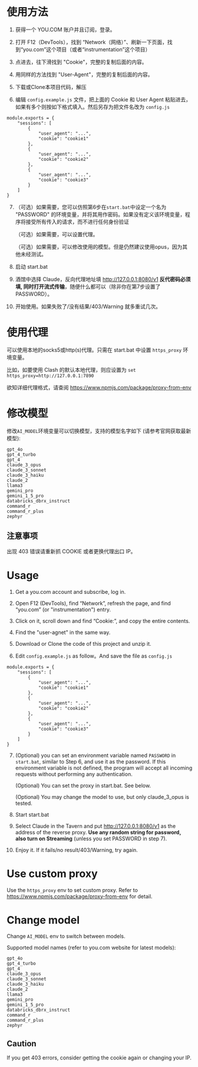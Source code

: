 # 使用方法

1. 获得一个 YOU.COM 账户并且订阅，登录。

2. 打开 F12（DevTools），找到 “Network（网络）”、刷新一下页面，找到“you.com”这个项目（或者“instrumentation”这个项目）

3. 点进去，往下滑找到 "Cookie"，完整的复制后面的内容。

4. 用同样的方法找到 "User-Agent"，完整的复制后面的内容。

5. 下载或Clone本项目代码，解压

6. 编辑 `config.example.js` 文件，把上面的 Cookie 和 User Agent 粘贴进去，如果有多个则按如下格式填入。然后另存为把文件名改为 `config.js`

```
module.exports = {
    "sessions": [
        {
            "user_agent": "...",
            "cookie": "cookie1"
        },
        {
            "user_agent": "...",
            "cookie": "cookie2"
        },
        {
            "user_agent": "...",
            "cookie": "cookie3"
        }
    ]
}
```

7. （可选）如果需要，您可以仿照第6步在`start.bat`中设定一个名为 "PASSWORD" 的环境变量，并将其用作密码。如果没有定义该环境变量，程序将接受所有传入的请求，而不进行任何身份验证

    （可选）如果需要，可以设置代理。

    （可选）如果需要，可以修改使用的模型。但是仍然建议使用opus，因为其他未经测试。

8. 启动 start.bat

9. 酒馆中选择 Claude，反向代理地址填 http://127.0.0.1:8080/v1 **反代密码必须填, 同时打开流式传输**，随便什么都可以（除非你在第7步设置了PASSWORD）。

10. 开始使用。如果失败了/没有结果/403/Warning 就多重试几次。

# 使用代理

可以使用本地的socks5或http(s)代理。只需在 start.bat 中设置 `https_proxy` 环境变量。

比如，如要使用 Clash 的默认本地代理，则应设置为 `set https_proxy=http://127.0.0.1:7890`

欲知详细代理格式，请查阅 https://www.npmjs.com/package/proxy-from-env

# 修改模型

修改`AI_MODEL`环境变量可以切换模型，支持的模型名字如下 (请参考官网获取最新模型):

```
gpt_4o
gpt_4_turbo
gpt_4
claude_3_opus
claude_3_sonnet
claude_3_haiku
claude_2
llama3
gemini_pro
gemini_1_5_pro
databricks_dbrx_instruct
command_r
command_r_plus
zephyr
```

## 注意事项

出现 403 错误请重新抓 COOKIE 或者更换代理出口 IP。


# Usage

1. Get a you.com account and subscribe, log in.

2. Open F12 (DevTools), find “Network”, refresh the page, and find “you.com” (or "instrumentation") entry.

3. Click on it, scroll down and find “Cookie:”, and copy the entire contents.

4. Find the "user-agnet" in the same way.

5. Download or Clone the code of this project and unzip it.

6. Edit `config.example.js` as follow。And save the file as `config.js`

```
module.exports = {
    "sessions": [
        {
            "user_agent": "...",
            "cookie": "cookie1"
        },
        {
            "user_agent": "...",
            "cookie": "cookie2"
        },
        {
            "user_agent": "...",
            "cookie": "cookie3"
        }
    ]
}
```

7. (Optional) you can set an environment variable named `PASSWORD` in `start.bat`, similar to Step 6, and use it as the password. If this environment variable is not defined, the program will accept all incoming requests without performing any authentication.
   
   (Optional) You can set the proxy in start.bat. See below.

   (Optional) You may change the model to use, but only claude_3_opus is tested.

8. Start start.bat

9. Select Claude in the Tavern and put http://127.0.0.1:8080/v1 as the address of the reverse proxy. **Use any random string for password, also turn on Streaming** (unless you set PASSWORD in step 7).

10. Enjoy it. If it fails/no result/403/Warning, try again.

# Use custom proxy

Use the `https_proxy` env to set custom proxy. Refer to https://www.npmjs.com/package/proxy-from-env for detail.

# Change model

Change `AI_MODEL` env to switch between models.

Supported model names (refer to you.com website for latest models):

```
gpt_4o
gpt_4_turbo
gpt_4
claude_3_opus
claude_3_sonnet
claude_3_haiku
claude_2
llama3
gemini_pro
gemini_1_5_pro
databricks_dbrx_instruct
command_r
command_r_plus
zephyr
```

## Caution

If you get 403 errors, consider getting the cookie again or changing your IP.
